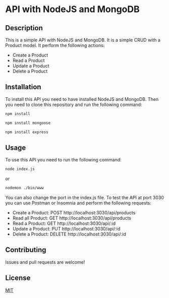 # API with NodeJS and MongoDB
## Description

This is a simple API with NodeJS and MongoDB. It is a simple CRUD with a Product model. It perform the following actions:

- Create a Product
- Read a Product
- Update a Product
- Delete a Product

## Installation

To install this API you need to have installed NodeJS and MongoDB. Then you need to clone this repository and run the following command:

```bash
npm install
```
```bash
npm install mongoose
```
```bash
npm install express
```

## Usage

To use this API you need to run the following command:

```bash
node index.js 
```
or

```bash
nodemon ./bin/www 
```

You can also change the port in the index.js file.
To test the API at port 3030 you can use Postman or Insomnia and perform the following requests:

- Create a Product: POST http://localhost:3030/api/products
- Read all Product: GET http://localhost:3030/api/products
- Read a Product: GET http://localhost:3030/api/:id
- Update a Product: PUT http://localhost:3030/api/:id
- Delete a Product: DELETE http://localhost:3030/api/:id

## Contributing
Issues and pull requests are welcome!

## License
[MIT](https://choosealicense.com/licenses/mit/)